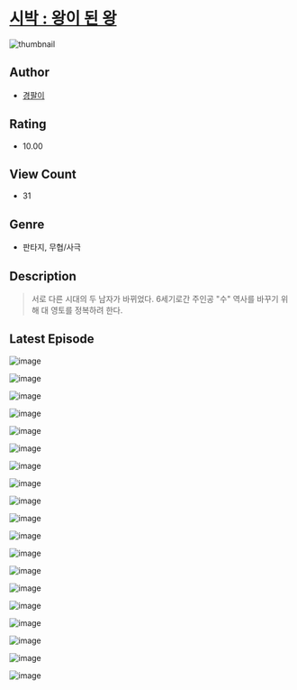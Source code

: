 # [시박 : 왕이 된 왕](https://comic.naver.com/bestChallenge/list?titleId=811054)
![thumbnail](https://image-comic.pstatic.net/user_contents_data/challenge_comic/2023/05/25/364072/upload_3703705155312562737_480x623.jpeg)

## Author
- [경팔이](https://comic.naver.com/artistTitle?id=364072)

## Rating
- 10.00

## View Count
- 31

## Genre
- 판타지, 무협/사극

## Description
> 서로 다른 시대의 두 남자가 바뀌었다. 6세기로간 주인공 "수" 역사를 바꾸기 위해 대 영토를 정복하려 한다.


## Latest Episode
![image](https://image-comic.pstatic.net/user_contents_data/challenge_comic/2023/05/25/364072/upload_3918474969179579957.jpeg)

![image](https://image-comic.pstatic.net/user_contents_data/challenge_comic/2023/05/25/364072/upload_7233121176744256867.jpeg)

![image](https://image-comic.pstatic.net/user_contents_data/challenge_comic/2023/05/25/364072/upload_3618190626282549561.jpeg)

![image](https://image-comic.pstatic.net/user_contents_data/challenge_comic/2023/05/25/364072/upload_7234526160122886246.jpeg)

![image](https://image-comic.pstatic.net/user_contents_data/challenge_comic/2023/05/25/364072/upload_3474633980771460657.jpeg)

![image](https://image-comic.pstatic.net/user_contents_data/challenge_comic/2023/05/25/364072/upload_3702864217812056119.jpeg)

![image](https://image-comic.pstatic.net/user_contents_data/challenge_comic/2023/05/25/364072/upload_3703473145390905443.jpeg)

![image](https://image-comic.pstatic.net/user_contents_data/challenge_comic/2023/05/25/364072/upload_7377794736321541986.jpeg)

![image](https://image-comic.pstatic.net/user_contents_data/challenge_comic/2023/05/25/364072/upload_4050767104460481078.jpeg)

![image](https://image-comic.pstatic.net/user_contents_data/challenge_comic/2023/05/25/364072/upload_3919876830113325624.jpeg)

![image](https://image-comic.pstatic.net/user_contents_data/challenge_comic/2023/05/25/364072/upload_3919597763844793397.jpeg)

![image](https://image-comic.pstatic.net/user_contents_data/challenge_comic/2023/05/25/364072/upload_3977019749912109366.jpeg)

![image](https://image-comic.pstatic.net/user_contents_data/challenge_comic/2023/05/25/364072/upload_7365185511272034658.jpeg)

![image](https://image-comic.pstatic.net/user_contents_data/challenge_comic/2023/05/25/364072/upload_3978708599755060529.jpeg)

![image](https://image-comic.pstatic.net/user_contents_data/challenge_comic/2023/05/25/364072/upload_3906985043392802871.jpeg)

![image](https://image-comic.pstatic.net/user_contents_data/challenge_comic/2023/05/25/364072/upload_3558517935517689142.jpeg)

![image](https://image-comic.pstatic.net/user_contents_data/challenge_comic/2023/05/25/364072/upload_3846698850121560162.jpeg)

![image](https://image-comic.pstatic.net/user_contents_data/challenge_comic/2023/05/25/364072/upload_3558797408298677042.jpeg)

![image](https://image-comic.pstatic.net/user_contents_data/challenge_comic/2023/05/25/364072/upload_4122824699186198629.jpeg)
